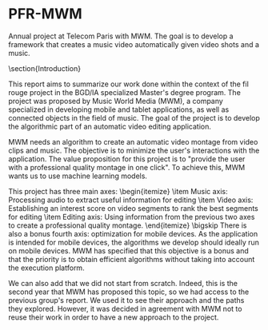 # PFR-MWM
Annual project at Telecom Paris with MWM. The goal is to develop a framework that creates a music video automatically given video shots and a music.

\section{Introduction}

This report aims to summarize our work done within the context of the fil rouge project in the BGD/IA specialized Master's degree program. The project was proposed by Music World Media (MWM), a company specialized in developing mobile and tablet applications, as well as connected objects in the field of music. The goal of the project is to develop the algorithmic part of an automatic video editing application.

MWM needs an algorithm to create an automatic video montage from video clips and music. The objective is to minimize the user's interactions with the application. The value proposition for this project is to "provide the user with a professional quality montage in one click". To achieve this, MWM wants us to use machine learning models.

This project has three main axes:
\begin{itemize}
\item Music axis: Processing audio to extract useful information for editing
\item Video axis: Establishing an interest score on video segments to rank the best segments for editing
\item Editing axis: Using information from the previous two axes to create a professional quality montage.
\end{itemize}
\bigskip
There is also a bonus fourth axis: optimization for mobile devices. As the application is intended for mobile devices, the algorithms we develop should ideally run on mobile devices. MWM has specified that this objective is a bonus and that the priority is to obtain efficient algorithms without taking into account the execution platform.

We can also add that we did not start from scratch. Indeed, this is the second year that MWM has proposed this topic, so we had access to the previous group's report. We used it to see their approach and the paths they explored. However, it was decided in agreement with MWM not to reuse their work in order to have a new approach to the project.
